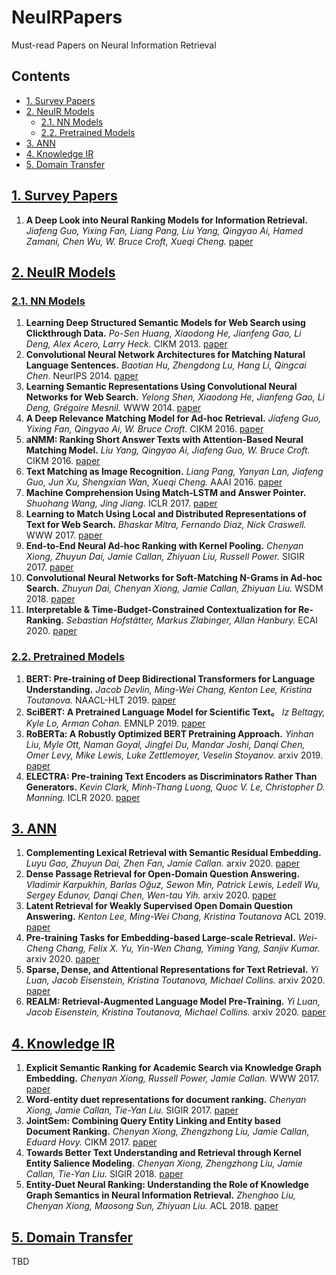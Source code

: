 # NeuIRPapers
Must-read Papers on Neural Information Retrieval

## Contents
- <a href="#1-survey-papers">1. Survey Papers</a>
- <a href="#2-neuir-models">2. NeuIR Models</a>
  - <a href="#2-1-nn-models">2.1. NN Models</a>
  - <a href="#2-2-pretrained-models">2.2. Pretrained Models</a>
- <a href="#3-ann">3. ANN</a>
- <a href="#4-knowledge-ir">4. Knowledge IR</a>
- <a href="#5-domain-transfer">5. Domain Transfer</a>

## [1. Survey Papers](#contents)
1. **A Deep Look into Neural Ranking Models for Information Retrieval.** *Jiafeng Guo, Yixing Fan, Liang Pang, Liu Yang, Qingyao Ai, Hamed Zamani, Chen Wu, W. Bruce Croft, Xueqi Cheng.* [paper](https://arxiv.org/abs/1903.06902)

## [2. NeuIR Models](#contents)
### [2.1. NN Models](#contents)
1. **Learning Deep Structured Semantic Models for Web Search using Clickthrough Data.** *Po-Sen Huang, Xiaodong He, Jianfeng Gao, Li Deng, Alex Acero, Larry Heck.* CIKM 2013. [paper](https://www.microsoft.com/en-us/research/wp-content/uploads/2016/02/cikm2013_DSSM_fullversion.pdf)
2. **Convolutional Neural Network Architectures for Matching Natural Language Sentences.** *Baotian Hu, Zhengdong Lu, Hang Li, Qingcai Chen.* NeurIPS 2014. [paper](https://arxiv.org/pdf/1503.03244.pdf)
3. **Learning Semantic Representations Using Convolutional Neural Networks for Web Search.** *Yelong Shen, Xiaodong He, Jianfeng Gao, Li Deng, Grégoire Mesnil.* WWW 2014. [paper](https://www.microsoft.com/en-us/research/wp-content/uploads/2016/02/www2014_cdssm_p07.pdf)
4. **A Deep Relevance Matching Model for Ad-hoc Retrieval.** *Jiafeng Guo, Yixing Fan, Qingyao Ai, W. Bruce Croft.* CIKM 2016. [paper](http://www.bigdatalab.ac.cn/~gjf/papers/2016/CIKM2016a_guo.pdf)
5. **aNMM: Ranking Short Answer Texts with Attention-Based Neural Matching Model.** *Liu Yang, Qingyao Ai, Jiafeng Guo, W. Bruce Croft.* CIKM 2016. [paper](https://arxiv.org/pdf/1801.01641.pdf)
6. **Text Matching as Image Recognition.** *Liang Pang, Yanyan Lan, Jiafeng Guo, Jun Xu, Shengxian Wan, Xueqi Cheng.* AAAI 2016. [paper](https://arxiv.org/pdf/1602.06359.pdf)
7. **Machine Comprehension Using Match-LSTM and Answer Pointer.** *Shuohang Wang, Jing Jiang.* ICLR 2017. [paper](https://arxiv.org/pdf/1608.07905.pdf)
8. **Learning to Match Using Local and Distributed Representations of Text for Web Search.** *Bhaskar Mitra, Fernando Diaz, Nick Craswell.* WWW 2017. [paper](https://arxiv.org/pdf/1610.08136.pdf)
9. **End-to-End Neural Ad-hoc Ranking with Kernel Pooling.** *Chenyan Xiong, Zhuyun Dai, Jamie Callan, Zhiyuan Liu, Russell Power.* SIGIR 2017. [paper](https://dl.acm.org/doi/pdf/10.1145/3077136.3080809)
10. **Convolutional Neural Networks for Soft-Matching N-Grams in Ad-hoc Search.** *Zhuyun Dai, Chenyan Xiong, Jamie Callan, Zhiyuan Liu.* WSDM 2018. [paper](https://dl.acm.org/doi/pdf/10.1145/3159652.3159659)
11. **Interpretable & Time-Budget-Constrained Contextualization for Re-Ranking.** *Sebastian Hofstätter, Markus Zlabinger, Allan Hanbury.* ECAI 2020. [paper](https://arxiv.org/pdf/1912.01385.pdf)

### [2.2. Pretrained Models](#contents)
1. **BERT: Pre-training of Deep Bidirectional Transformers for Language Understanding.** *Jacob Devlin, Ming-Wei Chang, Kenton Lee, Kristina Toutanova.* NAACL-HLT 2019. [paper](https://arxiv.org/pdf/1810.04805.pdf)
2. **SciBERT: A Pretrained Language Model for Scientific Text。** *Iz Beltagy, Kyle Lo, Arman Cohan.* EMNLP 2019. [paper](https://pdfs.semanticscholar.org/1794/8fa14d349d6d62d7c8db9192387fdbf46d20.pdf?_ga=2.152662395.335311438.1594198419-1591906981.1593848441)
3. **RoBERTa: A Robustly Optimized BERT Pretraining Approach.** *Yinhan Liu, Myle Ott, Naman Goyal, Jingfei Du, Mandar Joshi, Danqi Chen, Omer Levy, Mike Lewis, Luke Zettlemoyer, Veselin Stoyanov.* arxiv 2019. [paper](https://arxiv.org/pdf/1907.11692.pdf)
4. **ELECTRA: Pre-training Text Encoders as Discriminators Rather Than Generators.** *Kevin Clark, Minh-Thang Luong, Quoc V. Le, Christopher D. Manning.* ICLR 2020. [paper](https://arxiv.org/pdf/2003.10555.pdf)

## [3. ANN](#contents)
1. **Complementing Lexical Retrieval with Semantic Residual Embedding.**  *Luyu Gao, Zhuyun Dai, Zhen Fan, Jamie Callan.* arxiv 2020. [paper](https://arxiv.org/pdf/2004.13969.pdf)
2. **Dense Passage Retrieval for Open-Domain Question Answering.** *Vladimir Karpukhin, Barlas Oğuz, Sewon Min, Patrick Lewis, Ledell Wu, Sergey Edunov, Danqi Chen, Wen-tau Yih.* arxiv 2020. [paper](https://arxiv.org/pdf/2004.04906)
3. **Latent Retrieval for Weakly Supervised Open Domain Question Answering.** *Kenton Lee, Ming-Wei Chang, Kristina Toutanova* ACL 2019. [paper](https://www.aclweb.org/anthology/P19-1612.pdf)
4. **Pre-training Tasks for Embedding-based Large-scale Retrieval.** *Wei-Cheng Chang, Felix X. Yu, Yin-Wen Chang, Yiming Yang, Sanjiv Kumar.* arxiv 2020. [paper](https://arxiv.org/pdf/2002.03932.pdf)
5. **Sparse, Dense, and Attentional Representations for Text Retrieval.** *Yi Luan, Jacob Eisenstein, Kristina Toutanova, Michael Collins.* arxiv 2020. [paper](https://arxiv.org/pdf/2005.00181.pdf)
6. **REALM: Retrieval-Augmented Language Model Pre-Training.** *Yi Luan, Jacob Eisenstein, Kristina Toutanova, Michael Collins.* arxiv 2020. [paper](https://arxiv.org/pdf/2002.08909.pdf)

## [4. Knowledge IR](#contents)
1. **Explicit Semantic Ranking for Academic Search via Knowledge Graph Embedding.** *Chenyan Xiong, Russell Power, Jamie Callan.* WWW 2017. [paper](https://dl.acm.org/doi/abs/10.1145/3038912.3052558)
2. **Word-entity duet representations for document ranking.** *Chenyan Xiong, Jamie Callan, Tie-Yan Liu.*  SIGIR 2017. [paper](https://dl.acm.org/doi/abs/10.1145/3077136.3080768)
3. **JointSem: Combining Query Entity Linking and Entity based Document Ranking.** *Chenyan Xiong, Zhengzhong Liu, Jamie Callan, Eduard Hovy.* CIKM 2017. [paper](https://dl.acm.org/doi/abs/10.1145/3132847.3133048)
4. **Towards Better Text Understanding and Retrieval through Kernel Entity Salience Modeling.** *Chenyan Xiong, Zhengzhong Liu, Jamie Callan, Tie-Yan Liu.* SIGIR 2018. [paper](https://dl.acm.org/doi/abs/10.1145/3209978.3209982)
5. **Entity-Duet Neural Ranking: Understanding the Role of Knowledge Graph Semantics in Neural Information Retrieval.** *Zhenghao Liu, Chenyan Xiong, Maosong Sun, Zhiyuan Liu.* ACL 2018. [paper](https://arxiv.org/abs/1805.07591) 


## [5. Domain Transfer](#contents)
TBD
